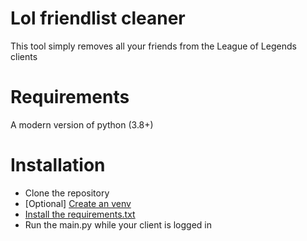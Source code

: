 # Lol friendlist cleaner
This tool simply removes all your friends from the League of Legends clients

# Requirements
A modern version of python (3.8+)

# Installation
 - Clone the repository
 - [Optional] [Create an venv](https://docs.python.org/3/library/venv.html)
 - [Install the requirements.txt](https://stackoverflow.com/questions/7225900/how-can-i-install-packages-using-pip-according-to-the-requirements-txt-file-from)
 - Run the main.py while your client is logged in